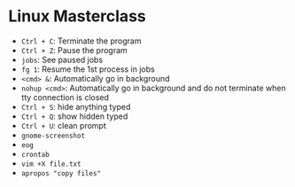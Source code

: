 # Linux Masterclass

- `Ctrl + C`: Terminate the program
- `Ctrl + Z`: Pause the program
- `jobs`: See paused jobs
- `fg 1`: Resume the 1st process in jobs
- `<cmd> &`: Automatically go in background
- `nohup <cmd>`: Automatically go in background and do not terminate when tty connection is closed
- `Ctrl + S`: hide anything typed
- `Ctrl + Q`: show hidden typed
- `Ctrl + U`: clean prompt
- `gnome-screenshot`
- `eog`
- `crontab`
- `vim +X file.txt`
- `apropos "copy files"`
